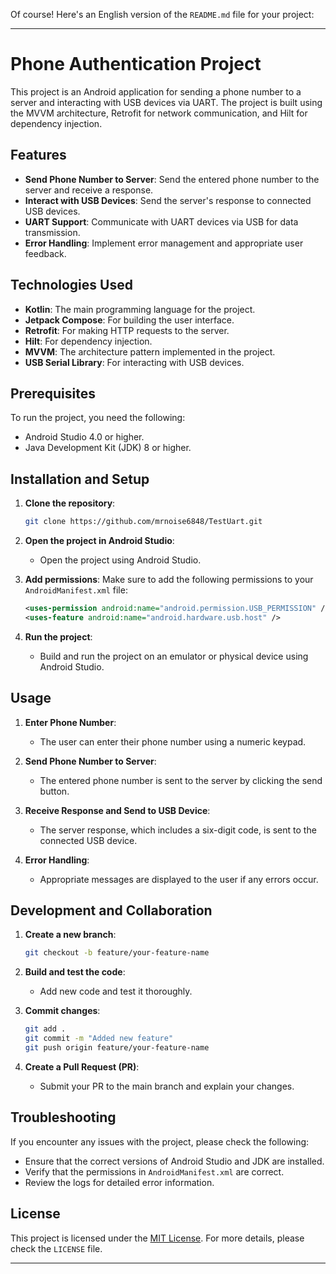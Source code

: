 Of course! Here's an English version of the `README.md` file for your project:

---

# Phone Authentication Project

This project is an Android application for sending a phone number to a server and interacting with USB devices via UART. The project is built using the MVVM architecture, Retrofit for network communication, and Hilt for dependency injection.

## Features
- **Send Phone Number to Server**: Send the entered phone number to the server and receive a response.
- **Interact with USB Devices**: Send the server's response to connected USB devices.
- **UART Support**: Communicate with UART devices via USB for data transmission.
- **Error Handling**: Implement error management and appropriate user feedback.

## Technologies Used
- **Kotlin**: The main programming language for the project.
- **Jetpack Compose**: For building the user interface.
- **Retrofit**: For making HTTP requests to the server.
- **Hilt**: For dependency injection.
- **MVVM**: The architecture pattern implemented in the project.
- **USB Serial Library**: For interacting with USB devices.

## Prerequisites
To run the project, you need the following:
- Android Studio 4.0 or higher.
- Java Development Kit (JDK) 8 or higher.

## Installation and Setup
1. **Clone the repository**:
   ```bash
   git clone https://github.com/mrnoise6848/TestUart.git
   ```

2. **Open the project in Android Studio**:
   - Open the project using Android Studio.

3. **Add permissions**:
   Make sure to add the following permissions to your `AndroidManifest.xml` file:
   ```xml
   <uses-permission android:name="android.permission.USB_PERMISSION" />
   <uses-feature android:name="android.hardware.usb.host" />
   ```

4. **Run the project**:
   - Build and run the project on an emulator or physical device using Android Studio.

## Usage
1. **Enter Phone Number**:
   - The user can enter their phone number using a numeric keypad.

2. **Send Phone Number to Server**:
   - The entered phone number is sent to the server by clicking the send button.

3. **Receive Response and Send to USB Device**:
   - The server response, which includes a six-digit code, is sent to the connected USB device.

4. **Error Handling**:
   - Appropriate messages are displayed to the user if any errors occur.


## Development and Collaboration
1. **Create a new branch**:
   ```bash
   git checkout -b feature/your-feature-name
   ```

2. **Build and test the code**:
   - Add new code and test it thoroughly.

3. **Commit changes**:
   ```bash
   git add .
   git commit -m "Added new feature"
   git push origin feature/your-feature-name
   ```

4. **Create a Pull Request (PR)**:
   - Submit your PR to the main branch and explain your changes.

## Troubleshooting
If you encounter any issues with the project, please check the following:
- Ensure that the correct versions of Android Studio and JDK are installed.
- Verify that the permissions in `AndroidManifest.xml` are correct.
- Review the logs for detailed error information.

## License
This project is licensed under the [MIT License](https://opensource.org/licenses/MIT). For more details, please check the `LICENSE` file.

---
